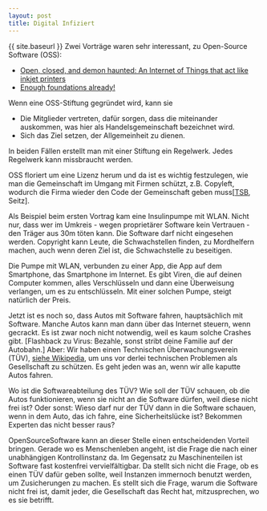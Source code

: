 ```yaml
---
layout: post
title: Digital Infiziert
---
```

{{ site.baseurl }}
Zwei Vorträge waren sehr interessant, zu Open-Source Software (OSS):

- [Open, closed, and demon haunted: An Internet of Things that act like inkjet printers](https://www.oreilly.com/ideas/open-closed-and-demon-haunted-an-internet-of-things-that-act-like-inkjet-printers)
- [Enough foundations already!](https://www.oreilly.com/ideas/enough-foundations-already)

Wenn eine OSS-Stiftung gegründet wird, kann sie

- Die Mitglieder vertreten, dafür sorgen, dass die miteinander auskommen, was hier als Handelsgemeinschaft bezeichnet wird.
- Sich das Ziel setzen, der Allgemeinheit zu dienen.

In beiden Fällen erstellt man mit einer Stiftung ein Regelwerk. Jedes Regelwerk kann missbraucht werden.

OSS floriert um eine Lizenz herum und da ist es wichtig festzulegen, wie man die Gemeinschaft im Umgang mit Firmen schützt, z.B. Copyleft, wodurch die Firma wieder den Code der Gemeinschaft geben muss[[TSB](https://www.technologiestiftung-berlin.de), Seitz].

Als Beispiel beim ersten Vortrag kam eine Insulinpumpe mit WLAN. Nicht nur, dass wer im Umkreis - wegen proprietärer Software kein Vertrauen - den Träger aus 30m töten kann. Die Software darf nicht eingesehen werden. Copyright kann Leute, die Schwachstellen finden, zu Mordhelfern machen, auch wenn deren Ziel ist, die Schwachstelle zu beseitigen.

Die Pumpe mit WLAN, verbunden zu einer App, die App auf dem Smartphone, das Smartphone im Internet. Es gibt Viren, die auf deinen Computer kommen, alles Verschlüsseln und dann eine Überweisung verlangen, um es zu entschlüsseln. Mit einer solchen Pumpe, steigt natürlich der Preis.

Jetzt ist es noch so, dass Autos mit Software fahren, hauptsächlich mit Software. Manche Autos kann man dann über das Internet steuern, wenn gecrackt. Es ist zwar noch nicht notwendig, weil es kaum solche Crashes gibt. [Flashback zu Virus: Bezahle, sonst stribt deine Familie auf der Autobahn.] Aber: Wir haben einen Technischen Überwachungsverein (TÜV), [siehe Wikipedia](https://de.wikipedia.org/wiki/T%C3%9CV#Geschichte), um uns vor derlei technischen Problemen als Gesellschaft zu schützen. Es geht jeden was an, wenn wir alle kaputte Autos fahren.

Wo ist die Softwareabteilung des TÜV? Wie soll der TÜV schauen, ob die Autos funktionieren, wenn sie nicht an die Software dürfen, weil diese nicht frei ist? Oder sonst: Wieso darf nur der TÜV dann in die Software schauen, wenn in dem Auto, das ich fahre, eine Sicherheitslücke ist? Bekommen Experten das nicht besser raus?

OpenSourceSoftware kann an dieser Stelle einen entscheidenden Vorteil bringen. Gerade wo es Menschenleben angeht, ist die Frage die nach einer unabhängigen Kontrollinstanz da. Im Gegensatz zu Maschinenteilen ist Software fast kostenfrei vervielfältigbar. Da stellt sich nicht die Frage, ob es einen TÜV dafür geben sollte, weil Instanzen immernoch benutzt werden, um Zusicherungen zu machen. Es stellt sich die Frage, warum die Software nicht frei ist, damit jeder, die Gesellschaft das Recht hat, mitzusprechen, wo es sie betrifft.